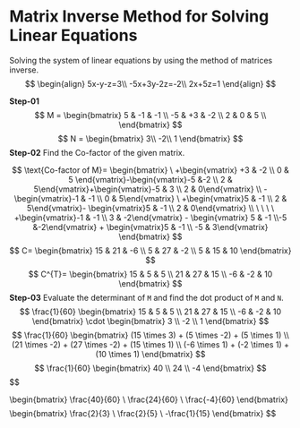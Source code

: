 
# Matrix Inverse Method for Solving Linear Equations
Solving the system of linear equations by using the method of matrices inverse.
$$
\begin{align}
5x-y-z=3\\
-5x+3y-2z=-2\\
2x+5z=1
\end{align}
$$

**Step-01**
$$
M = 
\begin{bmatrix}
5 & -1 & -1 \\
-5 & +3 & -2 \\
2 & 0 & 5 \\
\end{bmatrix}
$$
$$
N = 
\begin{bmatrix}
3\\
-2\\
1
\end{bmatrix}
$$
**Step-02**
Find the Co-factor of the given matrix.

$$
\text{Co-factor of M}=
\begin{bmatrix}
\ +\begin{vmatrix} +3 & -2 \\ 0 & 5 \end{vmatrix}-\begin{vmatrix}-5 &-2 \\ 2 & 5\end{vmatrix}+\begin{vmatrix}-5 & 3 \\ 2 & 0\end{vmatrix} \\
 -\begin{vmatrix}-1 & -1 \\ 0 & 5\end{vmatrix} \ +\begin{vmatrix}5 & -1 \\ 2 & 5\end{vmatrix}- \begin{vmatrix}5 & -1 \\ 2 & 0\end{vmatrix} \\
\ \ \ \ +\begin{vmatrix}-1 & -1 \\ 3 & -2\end{vmatrix} - \begin{vmatrix} 5 & -1 \\-5 &-2\end{vmatrix} + \begin{vmatrix}5 & -1 \\ -5 & 3\end{vmatrix}
\end{bmatrix}
$$
$$
C=
\begin{bmatrix}
15 & 21 & -6 \\
5 & 27 & -2 \\
5 & 15 & 10
\end{bmatrix}
$$
$$
C^{T}=
\begin{bmatrix}
15 & 5 & 5 \\
21 & 27 & 15 \\
-6 & -2 & 10
\end{bmatrix}
$$
**Step-03**
Evaluate the determinant of `M` and find the dot product of `M` and `N`.
$$
\frac{1}{60}
\begin{bmatrix}
15 & 5 & 5 \\
21 & 27 & 15 \\
-6 & -2 & 10
\end{bmatrix}
\cdot
\begin{bmatrix}
3 \\ -2 \\ 1 \end{bmatrix}
$$
$$
\frac{1}{60}
\begin{bmatrix}
(15 \times 3) + (5 \times -2) + (5 \times 1) \\
(21 \times -2) + (27 \times -2) + (15 \times 1) \\
(-6 \times 1) + (-2 \times 1) + (10 \times 1)
\end{bmatrix}
$$
$$
\frac{1}{60}
\begin{bmatrix}
40 \\ 24 \\ -4
\end{bmatrix}
$$
$$

\begin{bmatrix}
\frac{40}{60} \\
\frac{24}{60} \\
\frac{-4}{60}
\end{bmatrix}
$$
$$
\begin{bmatrix}
\frac{2}{3} \\
\frac{2}{5} \\
-\frac{1}{15}
\end{bmatrix}
$$
